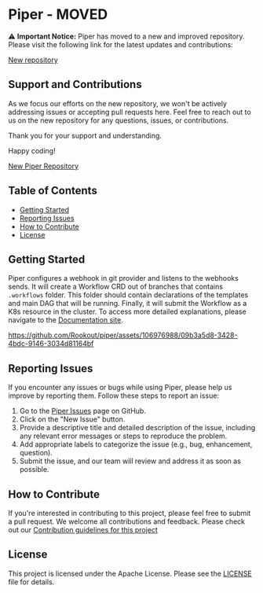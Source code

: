 # Piper - MOVED

⚠️ **Important Notice:** Piper has moved to a new and improved repository. Please visit the following link for the latest updates and contributions:

[New repository](https://github.com/quickube/piper)

## Support and Contributions

As we focus our efforts on the new repository, we won't be actively addressing issues or accepting pull requests here. Feel free to reach out to us on the new repository for any questions, issues, or contributions.

Thank you for your support and understanding.

Happy coding!

[New Piper Repository](https://github.com/quickube/piper)
## Table of Contents

- [Getting Started](#getting-started)
- [Reporting Issues](#reporting-issues)
- [How to Contribute](docs/CONTRIBUTING.md#how-to-contribute)
- [License](#license)

## Getting Started

Piper configures a webhook in git provider and listens to the webhooks sends. It will create a Workflow CRD out of branches that contains `.workflows` folder. 
This folder should contain declarations of the templates and main DAG that will be running. 
Finally, it will submit the Workflow as a K8s resource in the cluster. 
To access more detailed explanations, please navigate to the [Documentation site](https://piper.rookout.com).

https://github.com/Rookout/piper/assets/106976988/09b3a5d8-3428-4bdc-9146-3034d81164bf

## Reporting Issues

If you encounter any issues or bugs while using Piper, please help us improve by reporting them. Follow these steps to report an issue:

1. Go to the [Piper Issues](https://github.com/Rookout/Piper/issues) page on GitHub.
2. Click on the "New Issue" button.
3. Provide a descriptive title and detailed description of the issue, including any relevant error messages or steps to reproduce the problem.
4. Add appropriate labels to categorize the issue (e.g., bug, enhancement, question).
5. Submit the issue, and our team will review and address it as soon as possible.


## How to Contribute

If you're interested in contributing to this project, please feel free to submit a pull request. We welcome all contributions and feedback.
Please check out our [Contribution guidelines for this project](docs/CONTRIBUTING.md)

## License

This project is licensed under the Apache License. Please see the [LICENSE](LICENSE) file for details.



